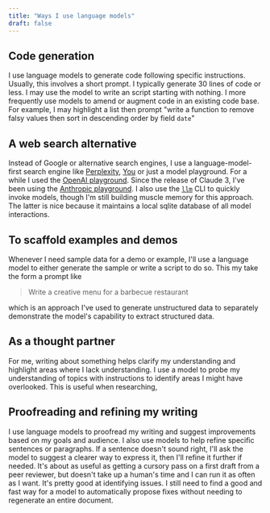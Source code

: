 ```yaml
---
title: "Ways I use language models"
draft: false
---
```


## Code generation

I use language models to generate code following specific instructions.
Usually, this involves a short prompt.
I typically generate 30 lines of code or less.
I may use the model to write an script starting with nothing.
I more frequently use models to amend or augment code in an existing code base.
For example, I may highlight a list then prompt "write a function to remove falsy values then sort in descending order by field `date`"

## A web search alternative

Instead of Google or alternative search engines, I use a language-model-first search engine like [Perplexity](https://www.perplexity.ai/), [You](https://you.com/) or just a model playground.
For a while I used the [OpenAI playground](https://platform.openai.com/playground).
Since the release of Claude 3, I've been using the [Anthropic playground](https://console.anthropic.com/workbench?new=1).
I also use the [`llm`](https://github.com/simonw/llm) CLI to quickly invoke models, though I'm still building muscle memory for this approach.
The latter is nice because it maintains a local sqlite database of all model interactions.

## To scaffold examples and demos

Whenever I need sample data for a demo or example, I'll use a language model to either generate the sample or write a script to do so.
This my take the form a prompt like

> Write a creative menu for a barbecue restaurant

which is an approach I've used to generate unstructured data to separately demonstrate the model's capability to extract structured data.

## As a thought partner

For me, writing about something helps clarify my understanding and highlight areas where I lack understanding.
I use a model to probe my understanding of topics with instructions to identify areas I might have overlooked.
This is useful when researching,

## Proofreading and refining my writing

I use language models to proofread my writing and suggest improvements based on my goals and audience.
I also use models to help refine specific sentences or paragraphs.
If a sentence doesn't sound right, I'll ask the model to suggest a clearer way to express it, then I'll refine it further if needed.
It's about as useful as getting a cursory pass on a first draft from a peer reviewer, but doesn't take up a human's time and I can run it as often as I want.
It's pretty good at identifying issues.
I still need to find a good and fast way for a model to automatically propose fixes without needing to regenerate an entire document.

